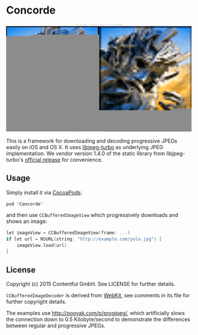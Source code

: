 # Concorde

![](use.gif)

This is a framework for downloading and decoding progressive JPEGs easily on iOS and OS X. It uses [libjpeg-turbo][1] as underlying JPEG implementation. We vendor version 1.4.0 of the static library from libjpeg-turbo's [official release][3] for convenience.

## Usage

Simply install it via [CocoaPods][4]:

```
pod 'Concorde'
```

and then use `CCBufferedImageView` which progressively downloads and shows an image:

```objective-c
let imageView = CCBufferedImageView(frame: ...)
if let url = NSURL(string: "http://example.com/yolo.jpg") {
	imageView.load(url)
}
```

## License

Copyright (c) 2015 Contentful GmbH. See LICENSE for further details.

`CCBufferedImageDecoder` is derived from [WebKit][5], see comments in its file for further copyright details.

The examples use <http://pooyak.com/p/progjpeg/>, which artificially slows the connection down to 0.5 Kilobyte/second to demonstrate the differences between regular and progressive JPEGs.


[1]: http://www.libjpeg-turbo.org
[2]: https://www.contentful.com
[3]: http://sourceforge.net/projects/libjpeg-turbo/files/1.4.0/libjpeg-turbo-1.4.0.dmg/download
[4]: http://cocoapods.org
[5]: https://www.webkit.org
